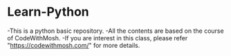 # Learn-Python
-This is a python basic repository.
-All the contents are based on the course of CodeWithMosh.
-If you are interest in this class, please refer "https://codewithmosh.com/" for more details. 
